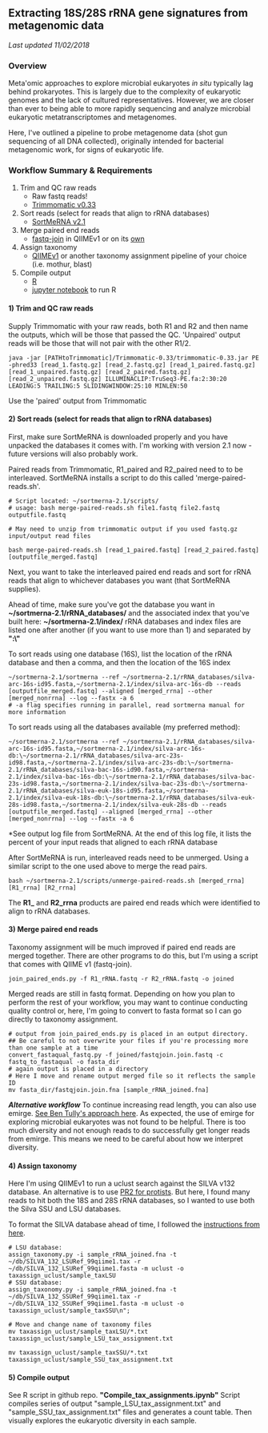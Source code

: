 ## Extracting 18S/28S rRNA gene signatures from metagenomic data
*Last updated 11/02/2018*
### Overview
Meta'omic approaches to explore microbial eukaryotes *in situ* typically lag behind prokaryotes. This is largely due to the complexity of eukaryotic genomes and the lack of cultured representatives. However, we are closer than ever to being able to more rapidly sequencing and analyze microbial eukaryotic metatranscriptomes and metagenomes.

Here, I've outlined a pipeline to probe metagenome data (shot gun sequencing of all DNA collected), originally intended for bacterial metagenomic work, for signs of eukaryotic life.

### Workflow Summary & Requirements
1) Trim and QC raw reads
    * Raw fastq reads!
    * [Trimmomatic v0.33](http://www.usadellab.org/cms/?page=trimmomatic)
2) Sort reads (select for reads that align to rRNA databases)
    * [SortMeRNA v2.1](http://bioinfo.lifl.fr/RNA/sortmerna/)
3) Merge paired end reads
    * [fastq-join](http://qiime.org/scripts/join_paired_ends.html) in QIIMEv1 or on its [own](https://expressionanalysis.github.io/ea-utils/)
4) Assign taxonomy
    * [QIIMEv1](http://qiime.org/scripts/assign_taxonomy.html) or another taxonomy assignment pipeline of your choice (i.e. mothur, blast)
5) Compile output
    * [R](https://www.r-project.org/)
    * [jupyter notebook](http://jupyter.org/) to run R


#### 1) Trim and QC raw reads
Supply Trimmomatic with your raw reads, both R1 and R2 and then name the outputs, which will be those that passed the QC. 'Unpaired' output reads will be those that will not pair with the other R1/2.

```
java -jar [PATHtoTrimmomatic]/Trimmomatic-0.33/trimmomatic-0.33.jar PE -phred33 [read_1.fastq.gz] [read_2.fastq.gz] [read_1_paired.fastq.gz] [read_1_unpaired.fastq.gz] [read_2_paired.fastq.gz] [read_2_unpaired.fastq.gz] ILLUMINACLIP:TruSeq3-PE.fa:2:30:20 LEADING:5 TRAILING:5 SLIDINGWINDOW:25:10 MINLEN:50
```
Use the 'paired' output from Trimmomatic

#### 2) Sort reads (select for reads that align to rRNA databases)

First, make sure SortMeRNA is downloaded properly and you have unpacked the databases it comes with. I'm working with version 2.1 now - future versions will also probably work.

Paired reads from Trimmomatic, R1_paired and R2_paired need to to be interleaved. SortMeRNA installs a script to do this called 'merge-paired-reads.sh'.

```
# Script located: ~/sortmerna-2.1/scripts/
# usage: bash merge-paired-reads.sh file1.fastq file2.fastq outputfile.fastq

# May need to unzip from trimmomatic output if you used fastq.gz input/output read files

bash merge-paired-reads.sh [read_1_paired.fastq] [read_2_paired.fastq] [outputfile_merged.fastq]
```

Next, you want to take the interleaved paired end reads and sort for rRNA reads that align to whichever databases you want (that SortMeRNA supplies).

Ahead of time, make sure you've got the database you want in **~/sortmerna-2.1/rRNA_databases/** and the associated index that you've built here: **~/sortmerna-2.1/index/**
rRNA databases and index files are listed one after another (if you want to use more than 1) and separated by **":\\"**

To sort reads using one database (16S), list the location of the rRNA database and then a comma, and then the location of the 16S index
```
~/sortmerna-2.1/sortmerna --ref ~/sortmerna-2.1/rRNA_databases/silva-arc-16s-id95.fasta,~/sortmerna-2.1/index/silva-arc-16s-db --reads [outputfile_merged.fastq] --aligned [merged_rrna] --other [merged_nonrrna] --log --fastx -a 6
# -a flag specifies running in parallel, read sortmerna manual for more information
```

To sort reads using all the databases available (my preferred method):
```
~/sortmerna-2.1/sortmerna --ref ~/sortmerna-2.1/rRNA_databases/silva-arc-16s-id95.fasta,~/sortmerna-2.1/index/silva-arc-16s-db:\~/sortmerna-2.1/rRNA_databases/silva-arc-23s-id98.fasta,~/sortmerna-2.1/index/silva-arc-23s-db:\~/sortmerna-2.1/rRNA_databases/silva-bac-16s-id90.fasta,~/sortmerna-2.1/index/silva-bac-16s-db:\~/sortmerna-2.1/rRNA_databases/silva-bac-23s-id98.fasta,~/sortmerna-2.1/index/silva-bac-23s-db:\~/sortmerna-2.1/rRNA_databases/silva-euk-18s-id95.fasta,~/sortmerna-2.1/index/silva-euk-18s-db:\~/sortmerna-2.1/rRNA_databases/silva-euk-28s-id98.fasta,~/sortmerna-2.1/index/silva-euk-28s-db --reads [outputfile_merged.fastq] --aligned [merged_rrna] --other [merged_nonrrna] --log --fastx -a 6
```
*See output log file from SortMeRNA. At the end of this log file, it lists the percent of your input reads that aligned to each rRNA database

After SortMeRNA is run, interleaved reads need to be unmerged. Using a similar script to the one used above to merge the read pairs.

```
bash ~/sortmerna-2.1/scripts/unmerge-paired-reads.sh [merged_rrna] [R1_rrna] [R2_rrna]
```

The **R1_** and **R2_rrna** products are paired end reads which were identified to align to rRNA databases.

#### 3) Merge paired end reads
Taxonomy assignment will be much improved if paired end reads are merged together. There are other programs to do this, but I'm using a script that comes with QIIME v1 (fastq-join).

```
join_paired_ends.py -f R1_rRNA.fastq -r R2_rRNA.fastq -o joined
```
Merged reads are still in fastq format. Depending on how you plan to perform the rest of your workflow, you may want to continue conducting quality control or, here, I'm going to convert to fasta format so I can go directly to taxonomy assignment.
```
# output from join_paired_ends.py is placed in an output directory.
## Be careful to not overwrite your files if you're processing more than one sample at a time
convert_fastaqual_fastq.py -f joined/fastqjoin.join.fastq -c fastq_to_fastaqual -o fasta_dir
# again output is placed in a directory
# Here I move and rename output merged file so it reflects the sample ID
mv fasta_dir/fastqjoin.join.fna [sample_rRNA_joined.fna]

```

***Alternative workflow***
To continue increasing read length, you can also use emirge. [See Ben Tully's approach here](https://www.protocols.io/view/Detecting-16S-rRNA-Gene-Fragments-from-a-Metagenom-d7u9nv). As expected, the use of emirge for exploring microbial eukaryotes was not found to be helpful. There is too much diversity and not enough reads to do successfully get longer reads from emirge. This means we need to be careful about how we interpret diversity.

#### 4) Assign taxonomy

Here I'm using QIIMEv1 to run a uclust search against the SILVA v132 database. An alternative is to use [PR2 for protists](https://github.com/vaulot/pr2database). But here, I found many reads to hit both the 18S and 28S rRNA databases, so I wanted to use both the Silva SSU and LSU databases.

To format the SILVA database ahead of time, I followed the [instructions from here](https://github.com/mikerobeson/Misc_Code/tree/master/SILVA_to_RDP).

```
# LSU database:
assign_taxonomy.py -i sample_rRNA_joined.fna -t ~/db/SILVA_132_LSURef_99qiime1.tax -r ~/db/SILVA_132_LSURef_99qiime1.fasta -m uclust -o taxassign_uclust/sample_taxLSU
# SSU database:
assign_taxonomy.py -i sample_rRNA_joined.fna -t ~/db/SILVA_132_SSURef_99qiime1.tax -r ~/db/SILVA_132_SSURef_99qiime1.fasta -m uclust -o taxassign_uclust/sample_taxSSU\n";

# Move and change name of taxonomy files
mv taxassign_uclust/sample_taxLSU/*.txt taxassign_uclust/sample_LSU_tax_assignment.txt

mv taxassign_uclust/sample_taxSSU/*.txt taxassign_uclust/sample_SSU_tax_assignment.txt
```

#### 5) Compile output

See R script in github repo. **"Compile_tax_assignments.ipynb"**
Script compiles series of output "sample_LSU_tax_assignment.txt" and "sample_SSU_tax_assignment.txt" files and generates a count table. Then visually explores the eukaryotic diversity in each sample.
